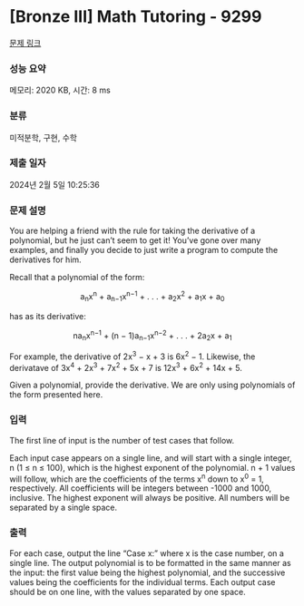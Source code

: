 # [Bronze III] Math Tutoring - 9299 

[문제 링크](https://www.acmicpc.net/problem/9299) 

### 성능 요약

메모리: 2020 KB, 시간: 8 ms

### 분류

미적분학, 구현, 수학

### 제출 일자

2024년 2월 5일 10:25:36

### 문제 설명

<p>You are helping a friend with the rule for taking the derivative of a polynomial, but he just can’t seem to get it! You’ve gone over many examples, and finally you decide to just write a program to compute the derivatives for him.</p>

<p>Recall that a polynomial of the form:</p>

<p style="text-align: center;">a<sub>n</sub>x<sup>n</sup> + a<sub>n−1</sub>x<sup>n−1</sup> + . . . + a<sub>2</sub>x<sup>2</sup> + a<sub>1</sub>x + a<sub>0</sub></p>

<p>has as its derivative:</p>

<p style="text-align: center;">na<sub>n</sub>x<sup>n−1</sup> + (n − 1)a<sub>n−1</sub>x<sup>n−2</sup> + . . . + 2a<sub>2</sub>x + a<sub>1</sub></p>

<p>For example, the derivative of 2x<sup>3</sup> − x + 3 is 6x<sup>2</sup> − 1. Likewise, the derivatave of 3x<sup>4</sup> + 2x<sup>3</sup> + 7x<sup>2</sup> + 5x + 7 is 12x<sup>3</sup> + 6x<sup>2</sup> + 14x + 5.</p>

<p>Given a polynomial, provide the derivative. We are only using polynomials of the form presented here.</p>

### 입력 

 <p>The first line of input is the number of test cases that follow.</p>

<p>Each input case appears on a single line, and will start with a single integer, n (1 ≤ n ≤ 100), which is the highest exponent of the polynomial. n + 1 values will follow, which are the coefficients of the terms x<sup>n</sup> down to x<sup>0</sup> = 1, respectively. All coefficients will be integers between -1000 and 1000, inclusive. The highest exponent will always be positive. All numbers will be separated by a single space.</p>

### 출력 

 <p>For each case, output the line “Case x:” where x is the case number, on a single line. The output polynomial is to be formatted in the same manner as the input: the first value being the highest polynomial, and the successive values being the coefficients for the individual terms. Each output case should be on one line, with the values separated by one space.</p>

